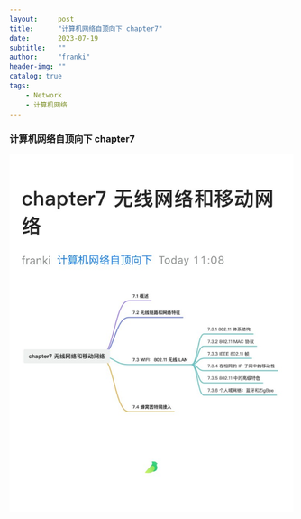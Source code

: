 ```yaml
---
layout:     post
title:      "计算机网络自顶向下 chapter7"
date:       2023-07-19
subtitle:   ""
author:     "franki"
header-img: ""
catalog: true
tags:
    - Network
    - 计算机网络
---
```


### 计算机网络自顶向下 chapter7

![chapter7](/images/posts/network/chapter7.jpg)

